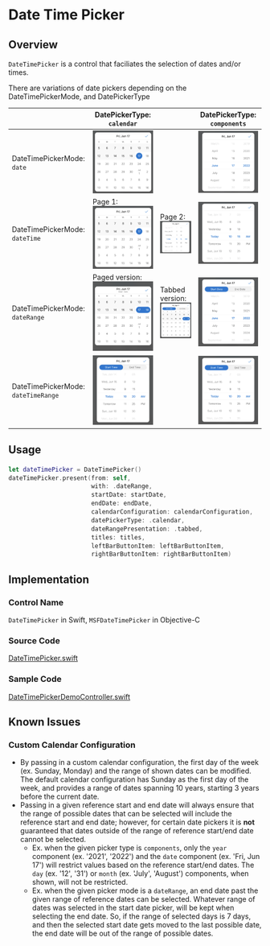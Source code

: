 # Date Time Picker

## Overview
`DateTimePicker` is a control that faciliates the selection of dates and/or times.

There are variations of date pickers depending on the DateTimePickerMode, and DatePickerType

| | DatePickerType: `calendar`| | DatePickerType: `components`|
| - | - | - | - |
| DateTimePickerMode: `date` | ![Date-Calendar.png](.attachments/Date-Calendar.png) | | ![Date-Components.png](.attachments/Date-Components.png) |
| DateTimePickerMode: `dateTime` | Page 1: ![DateTime-Calendar-1.png](.attachments/DateTime-Calendar-1.png) | Page 2: ![DateTime-Calendar-2.png](.attachments/DateTime-Calendar-2.png) | ![DateTime-Components.png](.attachments/DateTime-Components.png) |
| DateTimePickerMode: `dateRange` | Paged version: ![DateRange-Calendar-Paged.png](.attachments/DateRange-Calendar-Paged.png) | Tabbed version: ![DateRange-Calendar-Tabbed.png](.attachments/DateRange-Calendar-Tabbed.png) | ![DateRange-Components.png](.attachments/DateRange-Components.png) |
| DateTimePickerMode: `dateTimeRange` | ![DateTimeRange.png](.attachments/DateTimeRange.png) | | ![DateTimeRange.png](.attachments/DateTimeRange.png) |

## Usage
```Swift
let dateTimePicker = DateTimePicker()
dateTimePicker.present(from: self,
                       with: .dateRange,
                       startDate: startDate,
                       endDate: endDate,
                       calendarConfiguration: calendarConfiguration,
                       datePickerType: .calendar,
                       dateRangePresentation: .tabbed,
                       titles: titles,
                       leftBarButtonItem: leftBarButtonItem,
                       rightBarButtonItem: rightBarButtonItem)
```

## Implementation
### Control Name
`DateTimePicker` in Swift, `MSFDateTimePicker` in Objective-C
### Source Code
[DateTimePicker.swift](https://github.com/microsoft/fluentui-apple/blob/main/Sources/FluentUI_iOS/Components/Date%20Time%20Pickers/DateTimePicker.swift)
### Sample Code
[DateTimePickerDemoController.swift](https://github.com/microsoft/fluentui-apple/blob/main/Demos/FluentUIDemo_iOS/FluentUI.Demo/FluentUI.Demo/Demos/DateTimePickerDemoController.swift)

## Known Issues
### Custom Calendar Configuration
- By passing in a custom calendar configuration, the first day of the week (ex. Sunday, Monday) and the range of shown dates can be modified. The default calendar configuration has Sunday as the first day of the week, and provides a range of dates spanning 10 years, starting 3 years before the current date.
- Passing in a given reference start and end date will always ensure that the range of possible dates that can be selected will include the reference start and end date; however, for certain date pickers it is **not** guaranteed that dates outside of the range of reference start/end date cannot be selected.
  - Ex. when the given picker type is `components`, only the `year` component (ex. '2021', '2022') and the `date` component (ex. 'Fri, Jun 17') will restrict values based on the reference start/end dates. The `day` (ex. '12', '31') or `month` (ex. 'July', 'August') components, when shown, will not be restricted.
  - Ex. when the given picker mode is a `dateRange`, an end date past the given range of reference dates can be selected. Whatever range of dates was selected in the start date picker, will be kept when selecting the end date. So, if the range of selected days is 7 days, and then the selected start date gets moved to the last possible date, the end date will be out of the range of possible dates.
